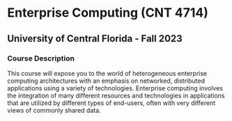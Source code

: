 # Enterprise Computing (CNT 4714)  
## University of Central Florida - Fall 2023 

### Course Description
This course will expose you to the world of heterogeneous enterprise computing architectures with an emphasis on networked, distributed applications using a variety of technologies.
Enterprise computing involves the integration of many different resources and technologies in applications that are utilized by different types of end-users, often with very different views of commonly shared data.
